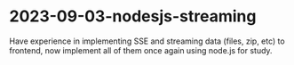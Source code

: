# 2023-09-03-nodesjs-streaming
Have experience in implementing SSE and streaming data (files, zip, etc) to frontend, now implement all of them once again using node.js for study.
